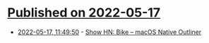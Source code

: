# [Published on 2022-05-17](index.md)

* [2022-05-17, 11:49:50](https://news.ycombinator.com/item?id=31409077) - [Show HN: Bike – macOS Native Outliner](https://www.hogbaysoftware.com/bike/)
